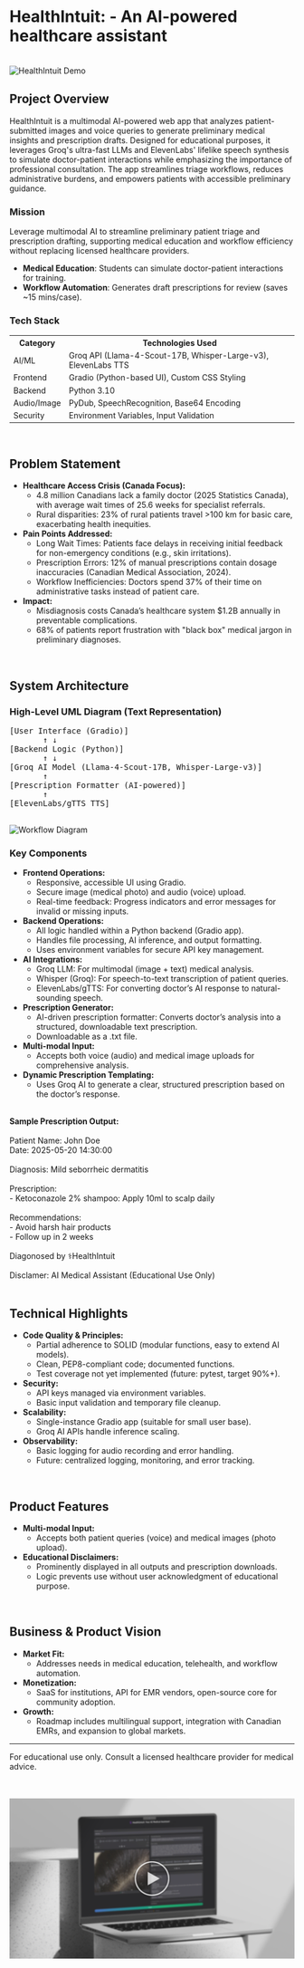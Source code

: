 <!DOCTYPE html>
<html lang="en">
<head>
  <meta charset="UTF-8">
</head>
<body>
  <div class="container">
    <h1>HealthIntuit: - An AI-powered healthcare assistant</h1>
  </br>
    <image src= "HI.jpg" alt= "HealthIntuit Demo"></image>
    <h2>Project Overview</h2>
    <p>
      HealthIntuit is a multimodal AI-powered web app that analyzes patient-submitted images and voice queries to generate preliminary medical insights and prescription drafts. Designed for educational purposes, it leverages Groq's ultra-fast LLMs and ElevenLabs' lifelike speech synthesis to simulate doctor-patient interactions while emphasizing the importance of professional consultation. The app streamlines triage workflows, reduces administrative burdens, and empowers patients with accessible preliminary guidance.
    </p>
    <h3>Mission</h3>
    <p>Leverage multimodal AI to streamline preliminary patient triage and prescription drafting, supporting medical education and workflow efficiency without replacing licensed healthcare providers.</p>
      <ul>
          <li><b>Medical Education</b>: Students can simulate doctor-patient interactions for training.</li>
         <li><b>Workflow Automation</b>: Generates draft prescriptions for review (saves ~15 mins/case).</li> 
      </ul>
    <h3>Tech Stack</h3>
    <table>
      <tr><th>Category</th><th>Technologies Used</th></tr>
      <tr><td>AI/ML</td><td>Groq API (Llama-4-Scout-17B, Whisper-Large-v3), ElevenLabs TTS</td></tr>
      <tr><td>Frontend</td><td>Gradio (Python-based UI), Custom CSS Styling</td></tr>
      <tr><td>Backend</td><td>Python 3.10</td></tr>
      <tr><td>Audio/Image</td><td>PyDub, SpeechRecognition, Base64 Encoding</td></tr>
      <tr><td>Security</td><td>Environment Variables, Input Validation</td></tr>
    </table>
      </br>
    <h2>Problem Statement</h2>
    <ul>
      <li><b>Healthcare Access Crisis (Canada Focus):</b> <br>
        <ul>
          <li>4.8 million Canadians lack a family doctor (2025 Statistics Canada), with average wait times of 25.6 weeks for specialist referrals.</li>
          <li>Rural disparities: 23% of rural patients travel &gt;100 km for basic care, exacerbating health inequities.</li>
        </ul>
      </li>
      <li><b>Pain Points Addressed:</b>
        <ul>
          <li>Long Wait Times: Patients face delays in receiving initial feedback for non-emergency conditions (e.g., skin irritations).</li>
          <li>Prescription Errors: 12% of manual prescriptions contain dosage inaccuracies (Canadian Medical Association, 2024).</li>
          <li>Workflow Inefficiencies: Doctors spend 37% of their time on administrative tasks instead of patient care.</li>
        </ul>
      </li>
      <li><b>Impact:</b>
        <ul>
          <li>Misdiagnosis costs Canada’s healthcare system $1.2B annually in preventable complications.</li>
          <li>68% of patients report frustration with "black box" medical jargon in preliminary diagnoses.</li>
        </ul>
      </li>
    </ul>
      </br>
    <h2>System Architecture</h2>
    <h3>High-Level UML Diagram (Text Representation)</h3>
    <pre>
[User Interface (Gradio)]
       ↑ ↓
[Backend Logic (Python)]
       ↑ ↓
[Groq AI Model (Llama-4-Scout-17B, Whisper-Large-v3)]
       ↑
[Prescription Formatter (AI-powered)]
       ↑
[ElevenLabs/gTTS TTS]
    </pre>
      <image src= "WorkflowDiagram.png" alt= "Workflow Diagram"></image>
    <h3>Key Components</h3>
    <ul>
      <li><b>Frontend Operations:</b>
        <ul>
          <li>Responsive, accessible UI using Gradio.</li>
          <li>Secure image (medical photo) and audio (voice) upload.</li>
          <li>Real-time feedback: Progress indicators and error messages for invalid or missing inputs.</li>
        </ul>
      </li>
      <li><b>Backend Operations:</b>
        <ul>
          <li>All logic handled within a Python backend (Gradio app).</li>
          <li>Handles file processing, AI inference, and output formatting.</li>
          <li>Uses environment variables for secure API key management.</li>
        </ul>
      </li>
      <li><b>AI Integrations:</b>
        <ul>
          <li>Groq LLM: For multimodal (image + text) medical analysis.</li>
          <li>Whisper (Groq): For speech-to-text transcription of patient queries.</li>
          <li>ElevenLabs/gTTS: For converting doctor’s AI response to natural-sounding speech.</li>
        </ul>
      </li>
      <li><b>Prescription Generator:</b>
        <ul>
          <li>AI-driven prescription formatter: Converts doctor’s analysis into a structured, downloadable text prescription.</li>
          <li>Downloadable as a .txt file.</li>
        </ul>
      </li>
      <li><b>Multi-modal Input:</b>
        <ul>
          <li>Accepts both voice (audio) and medical image uploads for comprehensive analysis.</li>
        </ul>
      </li>
      <li><b>Dynamic Prescription Templating:</b>
        <ul>
          <li>Uses Groq AI to generate a clear, structured prescription based on the doctor’s response.</li>
        </ul>
      </li>
    </ul>
    <div class="sample"><br>
      <b>Sample Prescription Output:</b><br><br>
      Patient Name: John Doe<br>
      Date: 2025-05-20 14:30:00<br><br>
      Diagnosis: Mild seborrheic dermatitis<br><br>
      Prescription:<br>
      - Ketoconazole 2% shampoo: Apply 10ml to scalp daily<br><br>
      Recommendations:<br>
      - Avoid harsh hair products<br>
      - Follow up in 2 weeks<br><br>
      Diagonosed by ⚕️HealthIntuit<br><br>
      Disclamer: AI Medical Assistant (Educational Use Only)<br><br>
    </div>
    <h2>Technical Highlights</h2>
    <ul>
      <li><b>Code Quality & Principles:</b>
        <ul>
          <li>Partial adherence to SOLID (modular functions, easy to extend AI models).</li>
          <li>Clean, PEP8-compliant code; documented functions.</li>
          <li>Test coverage not yet implemented (future: pytest, target 90%+).</li>
        </ul>
      </li>
      <li><b>Security:</b>
        <ul>
          <li>API keys managed via environment variables.</li>
          <li>Basic input validation and temporary file cleanup.</li>
        </ul>
      </li>
      <li><b>Scalability:</b>
        <ul>
          <li>Single-instance Gradio app (suitable for small user base).</li>
          <li>Groq AI APIs handle inference scaling.</li>
        </ul>
      </li>
      <li><b>Observability:</b>
        <ul>
          <li>Basic logging for audio recording and error handling.</li>
          <li>Future: centralized logging, monitoring, and error tracking.</li>
        </ul>
      </li>
    </ul>
      </br>
    <h2>Product Features</h2>
    <ul>
      <li><b>Multi-modal Input:</b>
        <ul>
          <li>Accepts both patient queries (voice) and medical images (photo upload).</li>
        </ul>
      </li>
      <li><b>Educational Disclaimers:</b>
        <ul>
          <li>Prominently displayed in all outputs and prescription downloads.</li>
          <li>Logic prevents use without user acknowledgment of educational purpose.</li>
        </ul>
      </li>
    </ul>
      </br>
    <h2>Business & Product Vision</h2>
    <ul>
      <li><b>Market Fit:</b>
        <ul>
          <li>Addresses needs in medical education, telehealth, and workflow automation.</li>
        </ul>
      </li>
      <li><b>Monetization:</b>
        <ul>
          <li>SaaS for institutions, API for EMR vendors, open-source core for community adoption.</li>
        </ul>
      </li>
      <li><b>Growth:</b>
        <ul>
          <li>Roadmap includes multilingual support, integration with Canadian EMRs, and expansion to global markets.</li>
        </ul>
      </li>
    </ul>
    <div class="footer">
      <hr>
      For educational use only. Consult a licensed healthcare provider for medical advice.<br>
    </div>
  </br>
    </br>
  </div>
</body>
</html>

[![Watch the video](/demo.png)](https://youtu.be/2KuzilloYgc)
